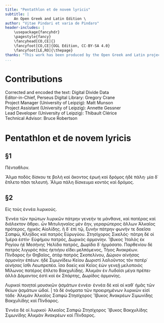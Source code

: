 ```yaml
---
title: "Pentathlon et de novem lyricis"
subtitle: |
	An Open Greek and Latin Edition \ 
author: "Vitae Pindari et varia de Pindaro"
header-includes: | 
	\usepackage{fancyhdr}
	\pagestyle{fancy}
	\fancyhead[CO,CE]{}
	\fancyfoot[CO,CE]{OGL Edition, CC-BY-SA 4.0}
	\fancyfoot[LE,RO]{\thepage}
thanks: "This work has been produced by the Open Greek and Latin project through the help of volunteers. See contributions for details."
...
```


# Contributions  

Corrected and encoded the text: Digital Divide Data  
 Editor-in-Chief, Perseus Digital Library: Gregory Crane  
 Project Manager (University of Leipzig): Matt Munson  
 Project Assistant (University of Leipzig): Annette Gessner  
 Lead Developer (University of Leipzig): Thibault Clérice  
 Technical Advisor: Bruce Robertson  

# Pentathlon et de novem lyricis  

## §1  

<head><note n="EPQ"/> Πένταθλον.</head>
                <p>
                    <lb/>Ἅλμα ποδὸς δίσκου τε βολὴ καὶ ἄκοντος ἐρωή <lb/>καὶ δρόμος ἠδὲ πάλη· μία δ᾿
                    ἔπλετο πᾶσι τελευτή. <lb/>Ἅλμα πάλη δίσκευμα κοντὸς καὶ δρόμος.</p>  

## §2  

<head><note n="EPQ"/> Εἰς τοὺς ἐννέα λυρικούς. <note n="5"/></head>
                <p>
                    <lb/>Ἐννέα τῶν πρώτων λυρικῶν πάτρην γενεήν τε <lb/>μάνθανε, καὶ πατέρας καὶ
                    διάλεκτον ἄθρει. <lb/>ὧν Μιτυληναῖος μὲν ἔην, γεραρώτερος ἄλλων <lb/>Ἀλκαῖος
                    πρότερος, ἠχικὸς Αἰολίδης. <lb/><note n="5"/> ἣ δ᾿ ἐπὶ τῷ, ξυνὴν πάτρην φωνήν τε
                    δαεῖσα <note n="10"/>
                    <lb/>Σαπφὼ, Κληῖδος καὶ πατρὸς Εὐρυγύου. <lb/>Στησίχορος Σικελός· πάτρη δέ οἱ
                    Ἱμέρα ἐστίν· <lb/>Εὐφήμου πατρὸς, Δωρικὸς ἁρμονίην. <lb/>Ἴβυκος Ἰταλὸς ἐκ Ρηγίου
                    ἠὲ Μεσήνης <lb/><note n="10"/> Ἠελίδα πατρὸς, Δωρίδα δ᾿ ἡρμόσατο. <note n="15"/>
                    <lb/>Παρθενίου δὲ πατρὸς λιγυρὸς πάις ἠετιήου <lb/>εἴδει μελπόμενος, Τήιος
                    Ἀνακρέων. <lb/>Πίνδαρος ἦν Θηβαῖος, ἀτὰρ πατρὸς Σκοπελίνου, <lb/>Δώριον αἰνήσας
                    ἁρμονίην ἐπέων. <pb n="11"/>
                    <lb/>ἠδὲ Σιμωνίδεω Κείου Δωριστὶ λαλοῦντος <note n="15"/>
                    <lb/>τὸν πατέρ᾿ αἰνήσας ἴσθι Λεωπρεπέα. <lb/>ἶσα δαεὶς καὶ Κεῖος ἐὼν γενεῇ
                    μελοποιὸς <lb/>Μίλωνος πατέρος ἔπλετο Βακχυλίδης. <lb/><note n="5"/> Ἀλκμὰν ἐν
                    Λυδοῖσι μέγα πρέπει· ἀλλὰ Δάμαντος <lb/>ἐστὶ καὶ ἐκ Σπάρτης, Δωρίδος ἁρμονίης.
                        <note n="20"/></p>
                <p>Λυρικοὶ ποιηταὶ μουσικῶν ᾀσμάτων ἐννέα· ἐννέα δὲ <note n="(D)EFK(P)Q"/> καὶ αἱ
                    καθ᾿ ἡμᾶς τῶν θείων ᾀσμάτων ὠδαί. | τὰ δὲ ὀνόματα <note n="(D)FKQ"/> τῶν
                    προειρημένων λυρικῶν εἰσὶ τάδε· Ἀλκμὰν Ἀλκαῖος Σαπφὼ Στησίχορος Ἴβυκος Ἀνακρέων
                    Σιμωνίδης Βακχυλίδης καὶ Πίνδαρος.</p>
                <p>Ἐννέα δὲ οἱ λυρικοί· Ἀλκαῖος Σαπφὼ Στησίχορος Ἴβυκος <note n="Q br"/> Βακχυλίδης
                    Σιμωνίδης Ἀλκμὰν Ἀνακρέων καὶ Πίνδαρος.</p>  

